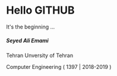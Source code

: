 
# Hello GITHUB

It's the beginning ...


##### Seyed Ali Emami 

Tehran 
Unversity of Tehran 

Computer Engineering ( 1397 | 2018-2019 )

